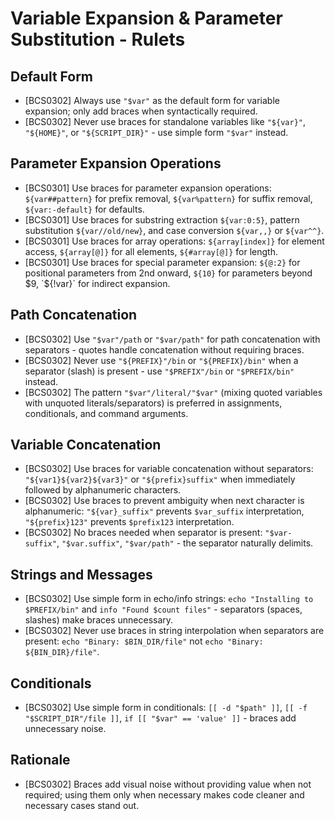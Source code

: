 # Variable Expansion & Parameter Substitution - Rulets
## Default Form
- [BCS0302] Always use `"$var"` as the default form for variable expansion; only add braces when syntactically required.
- [BCS0302] Never use braces for standalone variables like `"${var}"`, `"${HOME}"`, or `"${SCRIPT_DIR}"` - use simple form `"$var"` instead.
## Parameter Expansion Operations
- [BCS0301] Use braces for parameter expansion operations: `${var##pattern}` for prefix removal, `${var%pattern}` for suffix removal, `${var:-default}` for defaults.
- [BCS0301] Use braces for substring extraction `${var:0:5}`, pattern substitution `${var//old/new}`, and case conversion `${var,,}` or `${var^^}`.
- [BCS0301] Use braces for array operations: `${array[index]}` for element access, `${array[@]}` for all elements, `${#array[@]}` for length.
- [BCS0301] Use braces for special parameter expansion: `${@:2}` for positional parameters from 2nd onward, `${10}` for parameters beyond $9, `${!var}` for indirect expansion.
## Path Concatenation
- [BCS0302] Use `"$var"/path` or `"$var/path"` for path concatenation with separators - quotes handle concatenation without requiring braces.
- [BCS0302] Never use `"${PREFIX}"/bin` or `"${PREFIX}/bin"` when a separator (slash) is present - use `"$PREFIX"/bin` or `"$PREFIX/bin"` instead.
- [BCS0302] The pattern `"$var"/literal/"$var"` (mixing quoted variables with unquoted literals/separators) is preferred in assignments, conditionals, and command arguments.
## Variable Concatenation
- [BCS0302] Use braces for variable concatenation without separators: `"${var1}${var2}${var3}"` or `"${prefix}suffix"` when immediately followed by alphanumeric characters.
- [BCS0302] Use braces to prevent ambiguity when next character is alphanumeric: `"${var}_suffix"` prevents `$var_suffix` interpretation, `"${prefix}123"` prevents `$prefix123` interpretation.
- [BCS0302] No braces needed when separator is present: `"$var-suffix"`, `"$var.suffix"`, `"$var/path"` - the separator naturally delimits.
## Strings and Messages
- [BCS0302] Use simple form in echo/info strings: `echo "Installing to $PREFIX/bin"` and `info "Found $count files"` - separators (spaces, slashes) make braces unnecessary.
- [BCS0302] Never use braces in string interpolation when separators are present: `echo "Binary: $BIN_DIR/file"` not `echo "Binary: ${BIN_DIR}/file"`.
## Conditionals
- [BCS0302] Use simple form in conditionals: `[[ -d "$path" ]]`, `[[ -f "$SCRIPT_DIR"/file ]]`, `if [[ "$var" == 'value' ]]` - braces add unnecessary noise.
## Rationale
- [BCS0302] Braces add visual noise without providing value when not required; using them only when necessary makes code cleaner and necessary cases stand out.
